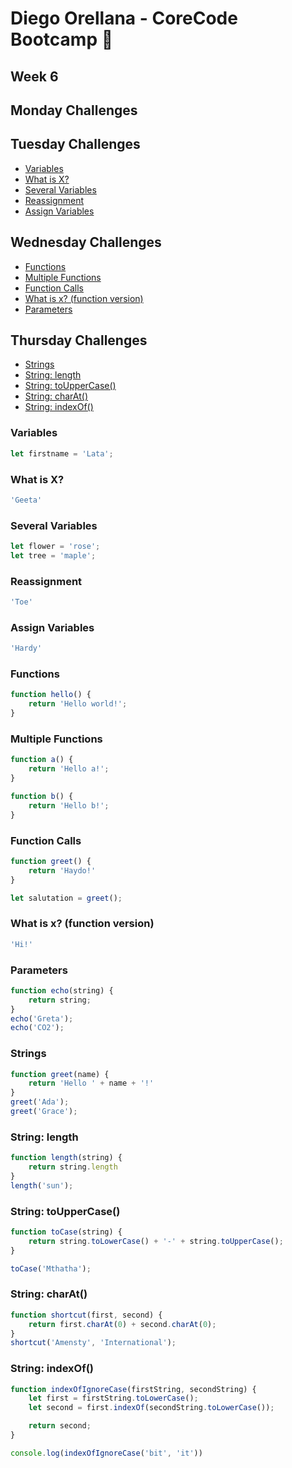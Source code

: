 # Diego Orellana - CoreCode Bootcamp 🚀
## Week 6
## Monday Challenges

## Tuesday Challenges
- [Variables](https://github.com/DiegoMGE/core-code-from-scratch-readme-week-6/blob/main/README.md#variables)
- [What is X?](https://github.com/DiegoMGE/core-code-from-scratch-readme-week-6/blob/main/README.md#what-is-x)
- [Several Variables](https://github.com/DiegoMGE/core-code-from-scratch-readme-week-6/blob/main/README.md#several-variables)
- [Reassignment](https://github.com/DiegoMGE/core-code-from-scratch-readme-week-6/blob/main/README.md#reassignment)
- [Assign Variables](https://github.com/DiegoMGE/core-code-from-scratch-readme-week-6/blob/main/README.md#assign-variables)

## Wednesday Challenges
- [Functions](https://github.com/DiegoMGE/core-code-from-scratch-readme-week-6/blob/main/README.md#functions)
- [Multiple Functions](https://github.com/DiegoMGE/core-code-from-scratch-readme-week-6/blob/main/README.md#multiple-functions)
- [Function Calls](https://github.com/DiegoMGE/core-code-from-scratch-readme-week-6/blob/main/README.md#function-calls)
- [What is x? (function version)](https://github.com/DiegoMGE/core-code-from-scratch-readme-week-6/blob/main/README.md#what-is-x-function-version)
- [Parameters](https://github.com/DiegoMGE/core-code-from-scratch-readme-week-6/blob/main/README.md#parameters)

## Thursday Challenges
- [Strings](https://github.com/DiegoMGE/core-code-from-scratch-readme-week-6/blob/main/README.md#strings)
- [String: length](https://github.com/DiegoMGE/core-code-from-scratch-readme-week-6/blob/main/README.md#string-length)
- [String: toUpperCase()](https://github.com/DiegoMGE/core-code-from-scratch-readme-week-6/blob/main/README.md#string-touppercase)
- [String: charAt()](https://github.com/DiegoMGE/core-code-from-scratch-readme-week-6/blob/main/README.md#string-charat)
- [String: indexOf()](https://github.com/DiegoMGE/core-code-from-scratch-readme-week-6/blob/main/README.md#string-indexof)

### Variables
```javascript
let firstname = 'Lata';
```

### What is X?
```javascript
'Geeta'
```

### Several Variables
```javascript
let flower = 'rose';
let tree = 'maple';
```

### Reassignment
```javascript
'Toe'
```

### Assign Variables
```javascript
'Hardy'
```

### Functions
```javascript
function hello() {
    return 'Hello world!';
}
```

### Multiple Functions
```javascript
function a() {
    return 'Hello a!';
}

function b() {
    return 'Hello b!';
}
```

### Function Calls
```javascript
function greet() {
    return 'Haydo!'
}

let salutation = greet();
```

### What is x? (function version)
```javascript
'Hi!'
```

### Parameters
```javascript
function echo(string) {
    return string;
}
echo('Greta');
echo('CO2');
```

### Strings
```javascript
function greet(name) {
    return 'Hello ' + name + '!'
}
greet('Ada');
greet('Grace');
```

### String: length
```javascript
function length(string) {
    return string.length
}
length('sun');
```

### String: toUpperCase()
```javascript
function toCase(string) {
    return string.toLowerCase() + '-' + string.toUpperCase();
}

toCase('Mthatha');
```

### String: charAt()
```javascript
function shortcut(first, second) {
    return first.charAt(0) + second.charAt(0);
}
shortcut('Amensty', 'International');
```

### String: indexOf()
```javascript
function indexOfIgnoreCase(firstString, secondString) {
    let first = firstString.toLowerCase();
    let second = first.indexOf(secondString.toLowerCase());

    return second;
}

console.log(indexOfIgnoreCase('bit', 'it'))
```
